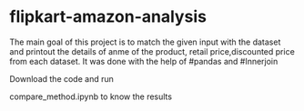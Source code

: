 # flipkart-amazon-analysis


The main goal of this project is to match the given input with the dataset and printout 
the details of anme of the product, retail price,discounted price from each dataset. 
It was done with the help of #pandas and #Innerjoin



Download the code and run

compare_method.ipynb to know the results
